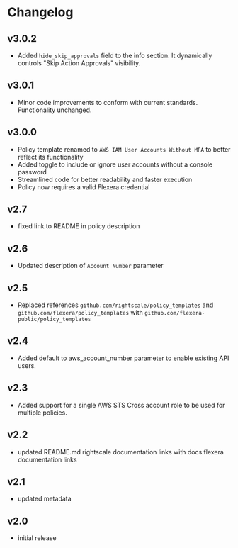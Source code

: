 # Changelog

## v3.0.2

- Added `hide_skip_approvals` field to the info section. It dynamically controls "Skip Action Approvals" visibility.

## v3.0.1

- Minor code improvements to conform with current standards. Functionality unchanged.

## v3.0.0

- Policy template renamed to `AWS IAM User Accounts Without MFA` to better reflect its functionality
- Added toggle to include or ignore user accounts without a console password
- Streamlined code for better readability and faster execution
- Policy now requires a valid Flexera credential

## v2.7

- fixed link to README in policy description

## v2.6

- Updated description of `Account Number` parameter

## v2.5

- Replaced references `github.com/rightscale/policy_templates` and `github.com/flexera/policy_templates` with `github.com/flexera-public/policy_templates`

## v2.4

- Added default to aws_account_number parameter to enable existing API users.

## v2.3

- Added support for a single AWS STS Cross account role to be used for multiple policies.

## v2.2

- updated README.md rightscale documentation links with docs.flexera documentation links

## v2.1

- updated metadata

## v2.0

- initial release
